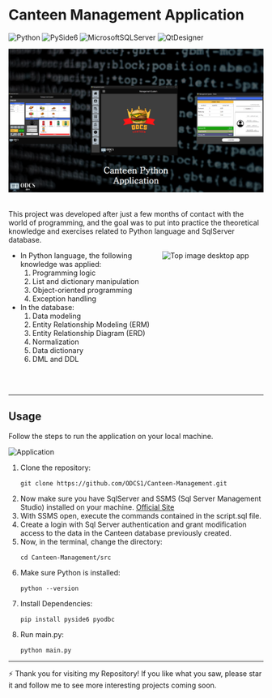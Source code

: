 # Canteen Management Application

![Python](https://img.shields.io/badge/python-3670A0?style=for-the-badge&logo=python&logoColor=ffdd54)
![PySide6](https://img.shields.io/badge/PySide6-41BDF5?style=for-the-badge&logo=python&logoColor=white)
![MicrosoftSQLServer](https://img.shields.io/badge/Microsoft%20SQL%20Server-CC2927?style=for-the-badge&logo=microsoft%20sql%20server&logoColor=white)
![QtDesigner](https://img.shields.io/badge/QtDesigner-41CD52?style=for-the-badge&logo=qt&logoColor=white)

<img src="./src/assets/top-img1-readme.png" alt="Top image desktop app">
<br><br>

This project was developed after just a few months of contact with the world of programming, and the goal was to put into practice the theoretical knowledge and exercises related to Python language and SqlServer database.

<img src="https://media.tenor.com/gwNQfpidymUAAAAi/fm4-radiofm4.gif" alt="Top image desktop app" align="right" width="200px">
<ul>
    <li>In Python language, the following knowledge was applied:
        <ol>
            <li>Programming logic</li>
            <li>List and dictionary manipulation</li>
            <li>Object-oriented programming</li>
            <li>Exception handling</li>
        </ol>
    </li>
    <li>In the database:
        <ol>
            <li>Data modeling</li>
            <li>Entity Relationship Modeling (ERM)</li>
            <li>Entity Relationship Diagram (ERD)</li>
            <li>Normalization</li>
            <li>Data dictionary</li>
            <li>DML and DDL</li>
        </ol>
    </li>
</ul>
<br><br>

---
## Usage
Follow the steps to run the application on your local machine.

![Application](./src/assets/canteen-system.gif)
1. Clone the repository:
    ```
    git clone https://github.com/ODCS1/Canteen-Management.git
    ```
2. Now make sure you have SqlServer and SSMS (Sql Server Management Studio) installed on your machine.
    [Official Site](https://www.microsoft.com/pt-br/sql-server/sql-server-downloads?msockid=098e3ce9451060e323b429eb44c16141)
3. With SSMS open, execute the commands contained in the script.sql file.
4. Create a login with Sql Server authentication and grant modification access to the data in the Canteen database previously created.
5. Now, in the terminal, change the directory:
    ```
    cd Canteen-Management/src
    ```
3. Make sure Python is installed:
    ```
    python --version
    ```
4. Install Dependencies:
    ```
    pip install pyside6 pyodbc
5. Run main.py:
    ```
    python main.py
    ```

---

⚡ Thank you for visiting my Repository! If you like what you saw, please star it and follow me to see more interesting projects coming soon.
